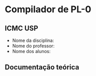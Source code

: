 # Compilador de PL-0

## ICMC USP
- Nome da disciplina:
- Nome do professor:
- Nome dos alunos:

## Documentação teórica